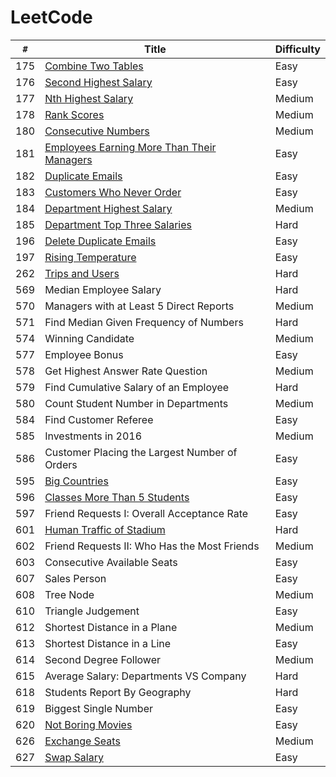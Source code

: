 # LeetCode

`#`   |   Title   |   Difficulty
--- |   --- |   ---
175 |   [Combine Two Tables](database/175.Combine_Two_Tables.md)  |   Easy
176 |   [Second Highest Salary](database/176.Second_Highest_Salary.md)   |   Easy
177 |   [Nth Highest Salary](database/177.Nth_Highest_Salary.md)  |   Medium	
178 |   [Rank Scores](database/178.Rank_Scores.md) |   Medium	
180 |   [Consecutive Numbers](database/180.Consecutive_Numbers.md) |   Medium	
181 |   [Employees Earning More Than Their Managers](database/181.Employees_Earning_More_Than_Their_Managers.md)  |   Easy	
182 |   [Duplicate Emails](database/182.Duplicate_Emails.md)    |   Easy	
183 |   [Customers Who Never Order](database/183.Customers_Who_Never_Order.md)   |   Easy	
184 |   [Department Highest Salary](database/184.Department_Highest_Salary.md)   |   Medium	
185 |   [Department Top Three Salaries](database/185.Department_Top_Three_Salaries.md)   |   Hard	
196 |   [Delete Duplicate Emails](database/196.Delete_Duplicate_Emails.md) |   Easy	
197 |   [Rising Temperature](database/197.Rising_Temperature.md)  |   Easy	
262 |   [Trips and Users](database/262.Trips_and_Users.md) |   Hard	
569 |   Median Employee Salary  |   Hard	
570 |   Managers with at Least 5 Direct Reports |   Medium	
571 |   Find Median Given Frequency of Numbers  |   Hard	
574 |   Winning Candidate   |   Medium	
577 |   Employee Bonus  |   Easy	
578 |   Get Highest Answer Rate Question    |   Medium	
579 |   Find Cumulative Salary of an Employee   |   Hard	
580 |   Count Student Number in Departments |   Medium	
584 |   Find Customer Referee   |   Easy	
585 |   Investments in 2016 |   Medium	
586 |   Customer Placing the Largest Number of Orders   |   Easy	
595 |   [Big Countries](database/595.Big_Countries.md)   |   Easy	
596 |   [Classes More Than 5 Students](database/596.Classes_More_Than_5_Students.md)    |   Easy	
597 |   Friend Requests I: Overall Acceptance Rate  |   Easy	
601 |   [Human Traffic of Stadium](database/601.Human_Traffic_of_Stadium.md)    |   Hard	
602 |   Friend Requests II: Who Has the Most Friends    |   Medium	
603 |   Consecutive Available Seats |   Easy	
607 |   Sales Person    |   Easy	
608 |   Tree Node   |   Medium	
610 |   Triangle Judgement  |   Easy	
612 |   Shortest Distance in a Plane    |   Medium	
613 |   Shortest Distance in a Line |   Easy	
614 |   Second Degree Follower  |   Medium	
615 |   Average Salary: Departments VS Company  |   Hard	
618 |   Students Report By Geography    |   Hard	
619 |   Biggest Single Number   |   Easy	
620 |   [Not Boring Movies](database/620.Not_Boring_Movies.md)   |   Easy	
626 |   [Exchange Seats](database/626.Exchange_Seats.md)  |   Medium	
627 |   [Swap Salary](database/627.Swap_Salary.md) |   Easy	